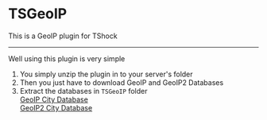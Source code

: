 # TSGeoIP
This is a GeoIP plugin for TShock  

----------

Well using this plugin is very simple  

1. You simply unzip the plugin in to your server's folder  
2. Then you just have to download GeoIP and GeoIP2 Databases  
3. Extract the databases in ```TSGeoIP``` folder  
[GeoIP City Database](http://geolite.maxmind.com/download/geoip/database/GeoLiteCity.dat.gz)  
[GeoIP2 City Database](http://geolite.maxmind.com/download/geoip/database/GeoLite2-City.mmdb.gz)